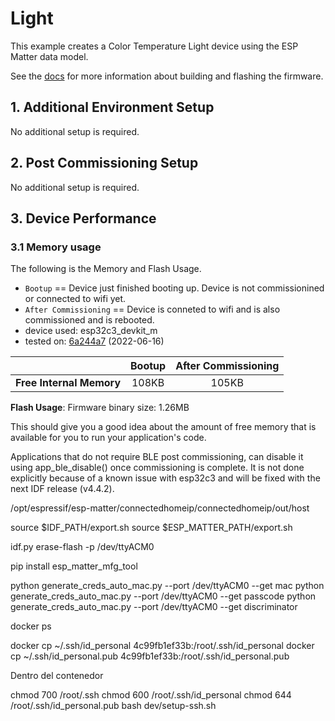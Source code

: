 # Light

This example creates a Color Temperature Light device using the ESP
Matter data model.

See the [docs](https://docs.espressif.com/projects/esp-matter/en/latest/esp32/developing.html) for more information about building and flashing the firmware.

## 1. Additional Environment Setup

No additional setup is required.

## 2. Post Commissioning Setup

No additional setup is required.

## 3. Device Performance

### 3.1 Memory usage

The following is the Memory and Flash Usage.

-   `Bootup` == Device just finished booting up. Device is not
    commissionined or connected to wifi yet.
-   `After Commissioning` == Device is conneted to wifi and is also
    commissioned and is rebooted.
-   device used: esp32c3_devkit_m
-   tested on:
    [6a244a7](https://github.com/espressif/esp-matter/commit/6a244a7b1e5c70b0aa1bf57254f19718b0755d95)
    (2022-06-16)

|                         | Bootup | After Commissioning |
|:-                       |:-:     |:-:                  |
|**Free Internal Memory** |108KB   |105KB                |

**Flash Usage**: Firmware binary size: 1.26MB

This should give you a good idea about the amount of free memory that is
available for you to run your application's code.

Applications that do not require BLE post commissioning, can disable it using app_ble_disable() once commissioning is complete. It is not done explicitly because of a known issue with esp32c3 and will be fixed with the next IDF release (v4.4.2).


/opt/espressif/esp-matter/connectedhomeip/connectedhomeip/out/host

source $IDF_PATH/export.sh
source $ESP_MATTER_PATH/export.sh

idf.py erase-flash -p /dev/ttyACM0

pip install esp_matter_mfg_tool

python generate_creds_auto_mac.py --port /dev/ttyACM0 --get mac
python generate_creds_auto_mac.py --port /dev/ttyACM0 --get passcode
python generate_creds_auto_mac.py --port /dev/ttyACM0 --get discriminator




docker ps

docker cp ~/.ssh/id_personal 4c99fb1ef33b:/root/.ssh/id_personal
docker cp ~/.ssh/id_personal.pub 4c99fb1ef33b:/root/.ssh/id_personal.pub

Dentro del contenedor

chmod 700 /root/.ssh
chmod 600 /root/.ssh/id_personal
chmod 644 /root/.ssh/id_personal.pub
bash dev/setup-ssh.sh
